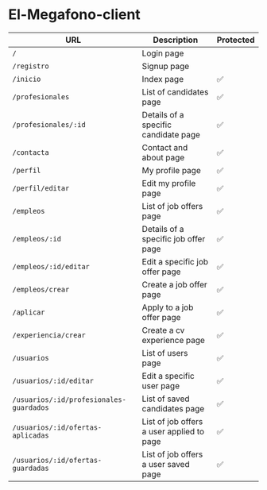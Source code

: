# El-Megafono-client 


| URL           |     Description    |    Protected   |  
| ------------- |    -------------   |  ------------- |  
| `/` | Login page |  |
| `/registro` | Signup page |  |
| `/inicio` | Index page | :white_check_mark: |
| `/profesionales` | List of candidates page | :white_check_mark: |
| `/profesionales/:id` | Details of a specific candidate page | :white_check_mark: |
| `/contacta` | Contact and about page | :white_check_mark: |
| `/perfil` | My profile page | :white_check_mark: |
| `/perfil/editar` | Edit my profile page | :white_check_mark: |
| `/empleos` | List of job offers page | :white_check_mark: |
| `/empleos/:id` |Details of a specific job offer page | :white_check_mark: |
| `/empleos/:id/editar` | Edit a specific job offer page | :white_check_mark: |
| `/empleos/crear` |Create a job offer page | :white_check_mark: |
| `/aplicar` | Apply to a job offer page | :white_check_mark: |
|`/experiencia/crear` |Create a cv experience page | :white_check_mark: |
| `/usuarios` | List of users page | :white_check_mark: |
| `/usuarios/:id/editar` | Edit a specific user page | :white_check_mark: |
| `/usuarios/:id/profesionales-guardados` | List of saved candidates page | :white_check_mark: |
| `/usuarios/:id/ofertas-aplicadas` | List of job offers a user applied to page | :white_check_mark: |
| `/usuarios/:id/ofertas-guardadas` | List of job offers a user saved page | :white_check_mark: |


